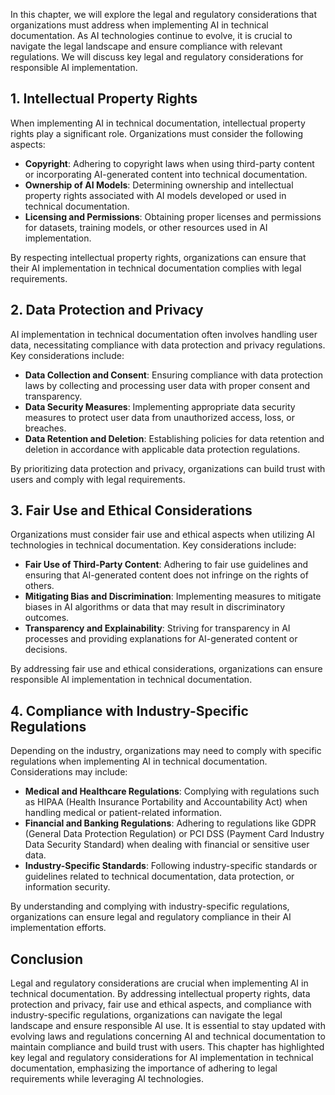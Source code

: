 
In this chapter, we will explore the legal and regulatory considerations that organizations must address when implementing AI in technical documentation. As AI technologies continue to evolve, it is crucial to navigate the legal landscape and ensure compliance with relevant regulations. We will discuss key legal and regulatory considerations for responsible AI implementation.

## 1\. Intellectual Property Rights

When implementing AI in technical documentation, intellectual property rights play a significant role. Organizations must consider the following aspects:

- **Copyright**: Adhering to copyright laws when using third-party content or incorporating AI-generated content into technical documentation.
- **Ownership of AI Models**: Determining ownership and intellectual property rights associated with AI models developed or used in technical documentation.
- **Licensing and Permissions**: Obtaining proper licenses and permissions for datasets, training models, or other resources used in AI implementation.

By respecting intellectual property rights, organizations can ensure that their AI implementation in technical documentation complies with legal requirements.

## 2\. Data Protection and Privacy

AI implementation in technical documentation often involves handling user data, necessitating compliance with data protection and privacy regulations. Key considerations include:

- **Data Collection and Consent**: Ensuring compliance with data protection laws by collecting and processing user data with proper consent and transparency.
- **Data Security Measures**: Implementing appropriate data security measures to protect user data from unauthorized access, loss, or breaches.
- **Data Retention and Deletion**: Establishing policies for data retention and deletion in accordance with applicable data protection regulations.

By prioritizing data protection and privacy, organizations can build trust with users and comply with legal requirements.

## 3\. Fair Use and Ethical Considerations

Organizations must consider fair use and ethical aspects when utilizing AI technologies in technical documentation. Key considerations include:

- **Fair Use of Third-Party Content**: Adhering to fair use guidelines and ensuring that AI-generated content does not infringe on the rights of others.
- **Mitigating Bias and Discrimination**: Implementing measures to mitigate biases in AI algorithms or data that may result in discriminatory outcomes.
- **Transparency and Explainability**: Striving for transparency in AI processes and providing explanations for AI-generated content or decisions.

By addressing fair use and ethical considerations, organizations can ensure responsible AI implementation in technical documentation.

## 4\. Compliance with Industry-Specific Regulations

Depending on the industry, organizations may need to comply with specific regulations when implementing AI in technical documentation. Considerations may include:

- **Medical and Healthcare Regulations**: Complying with regulations such as HIPAA (Health Insurance Portability and Accountability Act) when handling medical or patient-related information.
- **Financial and Banking Regulations**: Adhering to regulations like GDPR (General Data Protection Regulation) or PCI DSS (Payment Card Industry Data Security Standard) when dealing with financial or sensitive user data.
- **Industry-Specific Standards**: Following industry-specific standards or guidelines related to technical documentation, data protection, or information security.

By understanding and complying with industry-specific regulations, organizations can ensure legal and regulatory compliance in their AI implementation efforts.

## Conclusion

Legal and regulatory considerations are crucial when implementing AI in technical documentation. By addressing intellectual property rights, data protection and privacy, fair use and ethical aspects, and compliance with industry-specific regulations, organizations can navigate the legal landscape and ensure responsible AI use. It is essential to stay updated with evolving laws and regulations concerning AI and technical documentation to maintain compliance and build trust with users. This chapter has highlighted key legal and regulatory considerations for AI implementation in technical documentation, emphasizing the importance of adhering to legal requirements while leveraging AI technologies.
